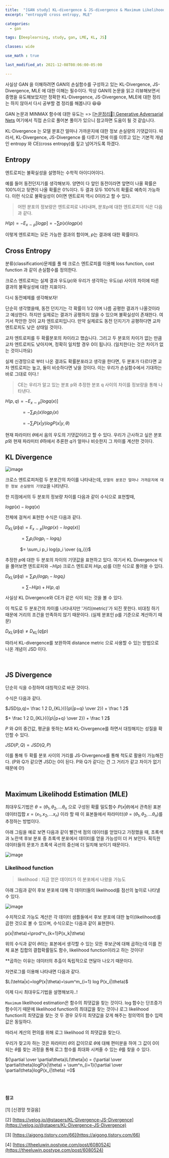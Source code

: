 ```yaml
---
title:  "[GAN study] KL-divergence & JS-divergence & Maximum Likelihood Estimation와 개념정리"
excerpt: "entropy와 cross entropy, MLE"

categories:
  - gan

tags: [Deeplearning, study, gan, LME, KL, JS]

classes: wide

use_math : true

last_modified_at: 2021-12-08T08:06:00-05:00

---
```


사실상 GAN 을 이해하려면 GAN의 손실함수를 구성하고 있는 KL-Divergence, JS-Divergence, MLE 에 대한 이해는 필수이다. 막상 GAN의 논문을 읽고 리뷰해보면서 증명을 유도해보았지만 정확한 KL-Divergence, JS-Divergence, MLE에 
대한 정리는 하지 않아서 다시 공부할 겸 정리를 해봅니다 😆😆

GAN 논문과 MINMAX 함수에 대한 유도는 => [[논문정리📃] Generative Adversarial Nets](https://chaelin0722.github.io/paperreview/generative_adversarial_nets/) 여기에서 직접 손으로 풀어본 풀이가 있으니 참고하면 도움이 될 것 같습니다.


KL-Divergence 는 모델 분포간 얼마나 가까운지에 대한 정보 손실량의 기댓값이다. 따라서, 
KL-Divergence, JS-Divergence 를 다루기 전에 이를 이루고 있는 기본적 개념인 entropy 와 CE(cross entropy)를 짚고 넘어가도록 하겠다. 

## Entropy

엔트로피는 불확실성을 설명하는 수학적 아이디어이다. 

예를 들어 동전던지기를 생각해보자. 양면이 다 앞인 동전이라면 앞면이 나올 확률은 100%이고 뒷면이 나올 확률은 0%이다. 두 결과 모두 100%의 확률로 예측이 가능하다. 이런 식으로 불확실성이 0이면 엔트로피 역시 0이라고 할 수 있다.

> 어떤 분포의 정보량은 엔트로피로 나타내며, 분포p에 대한 엔트로피의 식은 다음과 같다. 

$H(p) = -E_{x\sim p}[logp]=-\sum p(x)log p(x)$

이렇게 엔트로피는 모든 가능한 결과의 합이며, $p$는 결과에 대한 확률이다. 


## Cross Entropy

분류(classification)문제를 풀 때 크로스 엔트로피를 이용해 loss function, cost function 과 같이 손실함수를 정의한다. 

크로스 엔트로피는 실제 결과 우도($p$)와 우리가 생각하는 우도($q$) 사이의 차이에 따른 결과의 불확실성에 대한 지표이다. 

다시 동전예제를 생각해보자!

단순히 생각했을때, 동전 던지기는 각 확률이 1/2 이며 나름 공평한 결과가 나올것이라고 예상한다. 하지만 실제로는 결과가 공평하지 않을 수 있으며 불확실성이 존재한다. 여기서 착안한 것이 교차 엔트로피입니다. 만약 실제로도 동전 던지기가 공평하다면 교차 엔트로피도 낮은 상태일 것이다.


교차 엔트로피를 두 확률분포의 차이라고 했습니다. 그리고 두 분포의 차이가 없는 만큼 교차 엔트로피도 낮아지며, 정확히 일치할 경우 0이 됩니다. (일치한다는 것은 차이가 없는 것이니까요)

실제 신경망으로 부터 나온 결과도 확률분포라고 생각을 한다면, 두 분포가 다르다면 교차 엔트로피는 높고, 둘이 비슷하다면 낮을 것이다. 이는 우리가 손실함수에서 기대하는 바로 그대로 이다.!


> CE는 우리가 알고 있는 분포 p와 추정한 분포 q 사이의 차이를 정보량을 통해 나타낸다.

$H(p,q) = -E_{x \sim p}[log q(x)]$ 

&nbsp;&nbsp;&nbsp;&nbsp;&nbsp;&nbsp;&nbsp;&nbsp;&nbsp;&nbsp;&nbsp;&nbsp; $= -\sum_i p_i(x)log p_i(x)$ 

&nbsp;&nbsp;&nbsp;&nbsp;&nbsp;&nbsp;&nbsp;&nbsp;&nbsp;&nbsp;&nbsp;&nbsp; $=- \sum_i P(x|y)log P(x|y,\theta)$

현재 파라미터 $\theta$에서 음의 우도의 기댓값이라고 할 수 있다. 우리가 근사하고 싶은 분포 $p$와 현재 파라미터 $\theta$하에서 추론한 $q$가 얼마나 비슷한지 그 차이를 계산한 것이다.


## KL Divergence

![image](https://user-images.githubusercontent.com/53431568/145174101-fda2b40f-609c-407f-8517-e05194477aeb.png)

크로스 엔트로피처럼 두 분포간의 차이를 나타내는데, `모델의 분포간 얼마나 가까운지에 대한 정보 손실량의 기댓값`을 나타낸다. 

한 지점에서의 두 분포의 정보량 차이를 다음과 같이 수식으로 표현할때,

$logp(x) - logq(x)$

전체에 걸쳐서 표현한 수식은 다음과 같다.

$D_{KL}(p\|q) = E_{x\sim p}[logp(x)-logq(x)]$ 

&nbsp;&nbsp;&nbsp;&nbsp;&nbsp;&nbsp;&nbsp;&nbsp;&nbsp;&nbsp;&nbsp; $= \sum_i p_i(logp_i-logq_i)$

&nbsp;&nbsp;&nbsp;&nbsp;&nbsp;&nbsp;&nbsp;&nbsp;&nbsp;&nbsp;&nbsp; $= \sum_i p_i  log{p_i \over {q_i}}$


추정한 $p$에 대한 두 분포의 차이의 기댓값을 표현하고 있다. 여기서 KL Divergence 식을 풀어보면 엔트로피와 $-H(p)$ 크로스 엔트로피 $H(p,q)$를 더한 식으로 풀어쓸 수 있다.

$D_{KL}(p\|q)=\sum_i p_i(logp_i - log q_i)$

&nbsp;&nbsp;&nbsp;&nbsp;&nbsp;&nbsp;&nbsp;&nbsp;&nbsp;&nbsp;&nbsp; $= \sum -H(p)+H(p,q)$

사실상 KL Divergence와 CE가 같은 식이 되는 것을 볼 수 있다.


이 척도로 두 분포간의 차이를 나타내지만 '거리(metric)'가 되진 못한다. 비대칭 하기 때문에 거리의 조건을 만족하지 않기 때문이다. (실제 분포인 p를 기준으로 계산하기 때문)

$D_{KL}(p\|q) \neq D_{KL}(q\|p)$

따라서 KL-divergence를 보완하여 distance metric 으로 사용할 수 있는 방법으로 나온 개념이 JSD 이다.

<br>


## JS Divergence

단순히 식을 수정하여 대칭적으로 바꾼 것이다.

수식은 다음과 같다.

$JSD(p,q)= \frac 1 2 D_{KL}({{p\|p+q} \over 2}) +  \frac 1 2$ 

$+  \frac 1 2 D_{KL}({{p\|p+q} \over 2}) +  \frac 1 2$



$P$ 와 $Q$의 중간값, 평균을 뜻하는 $M$과 KL-Divergence를 하면서 대칭해지는 성질을 확인할 수 있다.

$JSD(P,Q) = JSD(Q,P)$


이를 통해 두 확률 분포 사이의 거리를 JS-Divergence를 통해 척도로 활용이 가능해진다. (P와 Q가 같으면 JSD는 0이 된다. P와 Q가 같다는 건 그 거리가 같고 차이가 없기 때문에 0!)


<br>

## Maximum Likelihodd Estimation (MLE)

최대우도기법은 $\theta = (\theta_1,\theta_2, ... \theta_n$ 으로 구성된 확률 밀도함수 $P(x|\theta)$에서 관측된 표본 데이터집합 $x = (x_1, x_2, ... x_n)$ 이라 할 때 이 표본들에서 파라미터($\theta = (\theta_1,\theta_2, ... \theta_n$)를 추정하는 방법이다.

아래 그림을 예로 보면 다음과 같이 빨간색 점의 데이터를 얻었다고 가정했을 때, 초록색과 노란색 후보 분포 중 초록색 분포에서 데이터를 얻을 가능성이 더 커 보인다. 획득한 데이터들의 문포가 초록색 곡선의 중신에 더 일치해 보이기 때문이다. 

![image](https://user-images.githubusercontent.com/53431568/145350174-989653e6-9e82-424d-8e6d-855e3c3521ae.png)


### Likelihood function

> likelihood : 지금 얻은 데이터가 이 분포에서 나왔을 가능도
> 
아래 그림과 같이 후보 분포에 대해 각 데이터들의 likelihood를 점선의 높이로 나타낼 수 있다.

![image](https://user-images.githubusercontent.com/53431568/145350907-77076e97-10dd-4e75-b0a0-3a5fe7d118d6.png)

수치적으로 가능도 계산은 각 데이터 샘플들에서 후보 분포에 대한 높이(likelihood)를 곱한 것으로 볼 수 있으며, 수식으로는 다음과 같이 표현한다.

p(x|\theta)=\prod^n_{k=1}P(x_k|\theta)

위의 수식과 같이 $\theta$라는 표본에서 생각할 수 있는 모든 후보군에 대해 곱하는데 이를 전체 표본 집합의 결합확률밀도 함수, likelihood function이라고 하는 것이다!

**곱하는 이유는 데이터의 추출이 독립적으로 연달아 나오기 때문이다. 


자연로그를 이용해 나타내면 다음과 같다.



$L(\tehta|x)=logP(x|\theta)=\sum^m_{i=1} log P(x_i|\theta)$


이제 다시 최대우도기법을 설명해보자..!

`Maximum` likelihood estimation은 함수의 최댓값을 찾는 것이다. log 함수는 단조증가 함수이기 때문에 likelihood function의 최대값을 찾는 것이나 로그 likelihood function의 최댓값을 찾는 것 두 경우 모두의 최댓값을 갖게 해주는 정의역의 함수 입력값은 동일하다.

따라서 계산의 편의를 위해 로그 likelihood 의 최댓값을 찾는다. 

우리가 찾고자 하는 것은 파라미터 $\theta$의 값이므로 $\theta$에 대해 편미분을 하여 그 값이 0이 되는 $\theta$를 찾는 과정을 통해 로그 함수를 최대화 시켜줄 수 있는 $\theta$를 찾을 수 있다. 

${\partial \over \partial\theta}L(\theta|x) = {\partial \over \partial\theta}logP(x|\theta) = \sum^n_{i=1}{\partial \over \partial\theta}logP(x_i|\theta) =0$  

<br>
<br>


#### 참고 

[1] [신경망 첫걸음]

[2] [https://velog.io/@stapers/KL-Divergence-JS-Divergence](https://velog.io/@stapers/KL-Divergence-JS-Divergence)

[3] [https://aigong.tistory.com/66](https://aigong.tistory.com/66)

[4] [https://theeluwin.postype.com/post/6080524](https://theeluwin.postype.com/post/6080524)
